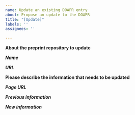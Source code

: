 ```yaml
---
name: Update an existing DOAPR entry
about: Propose an update to the DOAPR
title: "[Update]"
labels: ''
assignees: ''

---
```


**About the preprint repository to update**

***Name***

***URL***


**Please describe the information that needs to be updated**

***Page URL***

***Previous information***

***New information***